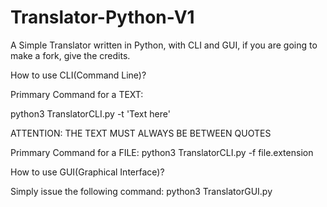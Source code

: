 # Translator-Python-V1
A Simple Translator written in Python, with CLI and GUI, if you are going to make a fork, give the credits. 

How to use CLI(Command Line)?

Primmary Command for a TEXT:

python3 TranslatorCLI.py -t 'Text here' 

ATTENTION:  THE TEXT MUST ALWAYS BE BETWEEN QUOTES

Primmary Command for a FILE:
python3 TranslatorCLI.py -f file.extension


How to use GUI(Graphical Interface)?

Simply issue the following command: python3 TranslatorGUI.py
